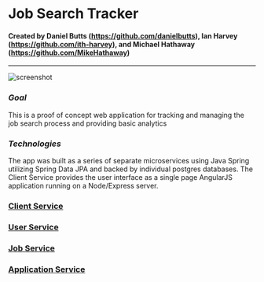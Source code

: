 # Job Search Tracker
#### Created by Daniel Butts (https://github.com/danielbutts), Ian Harvey (https://github.com/ith-harvey), and Michael Hathaway (https://github.com/MikeHathaway)
* * *

![screenshot](https://github.com/danielbutts/job-tracker/blob/master/screenshot.png)

### *Goal*
This is a proof of concept web application for tracking and managing the job search process and providing basic analytics

### *Technologies*
The app was built as a series of separate microservices using Java Spring utilizing Spring Data JPA and backed by individual postgres databases. The Client Service provides the user interface as a single page AngularJS application running on a Node/Express server.

### [Client Service](https://github.com/danielbutts/job-tracker/tree/master/client-service)

### [User Service](https://github.com/danielbutts/job-tracker/tree/master/user-service)

### [Job Service](https://github.com/danielbutts/job-tracker/tree/master/job-service)

### [Application Service](https://github.com/danielbutts/job-tracker/tree/master/application-service)
